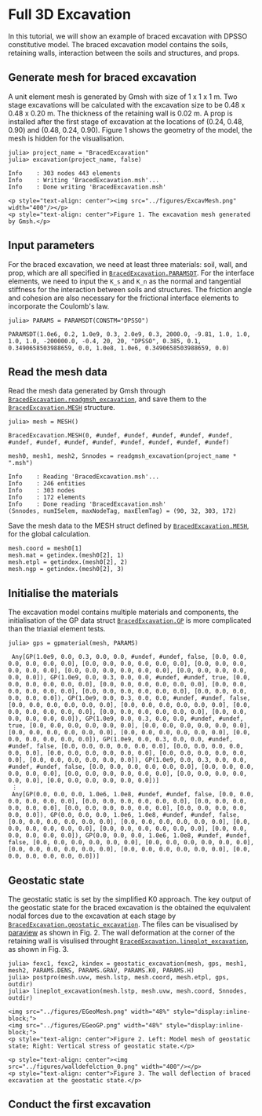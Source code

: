 # Full 3D Excavation

In this tutorial, we will show an example of braced excavation with DPSSO constitutive model. 
The braced excavation model contains the soils, retaining walls, interaction between the soils and structures, and props. 

## Generate mesh for braced excavation

A unit element mesh is generated by Gmsh with size of 1 x 1 x 1 m. 
Two stage excavations will be calculated with the excavation size to be 0.48 x 0.48 x 0.20 m. 
The thickness of the retaining wall is 0.02 m. 
A prop is installed after the first stage of excavation at the locations of (0.24, 0.48, 0.90) and (0.48, 0.24, 0.90). 
Figure 1 shows the geometry of the model, the mesh is hidden for the visualisation. 

```@julia
julia> project_name = "BracedExcavation"
julia> excavation(project_name, false) 
```

```
Info    : 303 nodes 443 elements
Info    : Writing 'BracedExcavation.msh'...
Info    : Done writing 'BracedExcavation.msh'
```

```@raw html
<p style="text-align: center"><img src="../figures/ExcavMesh.png" width="400"/></p>
<p style="text-align: center">Figure 1. The excavation mesh generated by Gmsh.</p>
```

## Input parameters

For the braced excavation, we need at least three materials: soil, wall, and prop, which are all specified in [`BracedExcavation.PARAMSDT`](@ref).
For the interface elements, we need to input the ``K_s`` and ``K_n`` as the normal and tangential stiffness for the interaction between soils and structures. 
The friction angle and cohesion are also necessary for the frictional interface elements to incorporate the Coulomb's law. 

```@julia
julia> PARAMS = PARAMSDT(CONSTM="DPSSO")
```

```
PARAMSDT(1.0e6, 0.2, 1.0e9, 0.3, 2.0e9, 0.3, 2000.0, -9.81, 1.0, 1.0, 1.0, 1.0, -200000.0, -0.4, 20, 20, "DPSSO", 0.385, 0.1, 0.3490658503988659, 0.0, 1.0e8, 1.0e6, 0.3490658503988659, 0.0)
```

## Read the mesh data

Read the mesh data generated by Gmsh through [`BracedExcavation.readgmsh_excavation`](@ref), and save them to the [`BracedExcavation.MESH`](@ref) structure.

```@julia
julia> mesh = MESH()
```

```
BracedExcavation.MESH(0, #undef, #undef, #undef, #undef, #undef, #undef, #undef, #undef, #undef, #undef, #undef, #undef, #undef)
```

```@julia
mesh0, mesh1, mesh2, Snnodes = readgmsh_excavation(project_name * ".msh")

```

```
Info    : Reading 'BracedExcavation.msh'...
Info    : 246 entities
Info    : 303 nodes
Info    : 172 elements
Info    : Done reading 'BracedExcavation.msh'
(Snnodes, numISelem, maxNodeTag, maxElemTag) = (90, 32, 303, 172)
```

Save the mesh data to the MESH struct defined by [`BracedExcavation.MESH`](@ref), for the global calculation.

```
mesh.coord = mesh0[1]
mesh.mat = getindex.(mesh0[2], 1)
mesh.etpl = getindex.(mesh0[2], 2)
mesh.ngp = getindex.(mesh0[2], 3)
```

## Initialise the materials

The excavation model contains multiple materials and components, the initialisation of the GP data struct [`BracedExcavation.GP`](@ref) is more complicated than the triaxial element tests. 

```@julia
julia> gps = gpmaterial(mesh, PARAMS)
```

```
 Any[GP(1.0e9, 0.0, 0.3, 0.0, 0.0, #undef, #undef, false, [0.0, 0.0, 0.0, 0.0, 0.0, 0.0], [0.0, 0.0, 0.0, 0.0, 0.0, 0.0], [0.0, 0.0, 0.0, 0.0, 0.0, 0.0], [0.0, 0.0, 0.0, 0.0, 0.0, 0.0], [0.0, 0.0, 0.0, 0.0, 0.0, 0.0]), GP(1.0e9, 0.0, 0.3, 0.0, 0.0, #undef, #undef, true, [0.0, 0.0, 0.0, 0.0, 0.0, 0.0], [0.0, 0.0, 0.0, 0.0, 0.0, 0.0], [0.0, 0.0, 0.0, 0.0, 0.0, 0.0], [0.0, 0.0, 0.0, 0.0, 0.0, 0.0], [0.0, 0.0, 0.0, 0.0, 0.0, 0.0]), GP(1.0e9, 0.0, 0.3, 0.0, 0.0, #undef, #undef, false, [0.0, 0.0, 0.0, 0.0, 0.0, 0.0], [0.0, 0.0, 0.0, 0.0, 0.0, 0.0], [0.0, 0.0, 0.0, 0.0, 0.0, 0.0], [0.0, 0.0, 0.0, 0.0, 0.0, 0.0], [0.0, 0.0, 0.0, 0.0, 0.0, 0.0]), GP(1.0e9, 0.0, 0.3, 0.0, 0.0, #undef, #undef, true, [0.0, 0.0, 0.0, 0.0, 0.0, 0.0], [0.0, 0.0, 0.0, 0.0, 0.0, 0.0], [0.0, 0.0, 0.0, 0.0, 0.0, 0.0], [0.0, 0.0, 0.0, 0.0, 0.0, 0.0], [0.0, 0.0, 0.0, 0.0, 0.0, 0.0]), GP(1.0e9, 0.0, 0.3, 0.0, 0.0, #undef, #undef, false, [0.0, 0.0, 0.0, 0.0, 0.0, 0.0], [0.0, 0.0, 0.0, 0.0, 0.0, 0.0], [0.0, 0.0, 0.0, 0.0, 0.0, 0.0], [0.0, 0.0, 0.0, 0.0, 0.0, 0.0], [0.0, 0.0, 0.0, 0.0, 0.0, 0.0]), GP(1.0e9, 0.0, 0.3, 0.0, 0.0, #undef, #undef, false, [0.0, 0.0, 0.0, 0.0, 0.0, 0.0], [0.0, 0.0, 0.0, 0.0, 0.0, 0.0], [0.0, 0.0, 0.0, 0.0, 0.0, 0.0], [0.0, 0.0, 0.0, 0.0, 0.0, 0.0], [0.0, 0.0, 0.0, 0.0, 0.0, 0.0])]
 ⋮
 Any[GP(0.0, 0.0, 0.0, 1.0e6, 1.0e8, #undef, #undef, false, [0.0, 0.0, 0.0, 0.0, 0.0, 0.0], [0.0, 0.0, 0.0, 0.0, 0.0, 0.0], [0.0, 0.0, 0.0, 0.0, 0.0, 0.0], [0.0, 0.0, 0.0, 0.0, 0.0, 0.0], [0.0, 0.0, 0.0, 0.0, 0.0, 0.0]), GP(0.0, 0.0, 0.0, 1.0e6, 1.0e8, #undef, #undef, false, [0.0, 0.0, 0.0, 0.0, 0.0, 0.0], [0.0, 0.0, 0.0, 0.0, 0.0, 0.0], [0.0, 0.0, 0.0, 0.0, 0.0, 0.0], [0.0, 0.0, 0.0, 0.0, 0.0, 0.0], [0.0, 0.0, 0.0, 0.0, 0.0, 0.0]), GP(0.0, 0.0, 0.0, 1.0e6, 1.0e8, #undef, #undef, false, [0.0, 0.0, 0.0, 0.0, 0.0, 0.0], [0.0, 0.0, 0.0, 0.0, 0.0, 0.0], [0.0, 0.0, 0.0, 0.0, 0.0, 0.0], [0.0, 0.0, 0.0, 0.0, 0.0, 0.0], [0.0, 0.0, 0.0, 0.0, 0.0, 0.0])]
```

## Geostatic state

The geostatic static is set by the simplified K0 approach. 
The key output of the geostatic state for the braced excavation is the obtained the equivalent nodal forces due to the excavation at each stage by [`BracedExcavation.geostatic_excavation`](@ref). 
The files can be visualised by [paraview](https://www.paraview.org/) as shown in Fig. 2. 
The wall deformation at the corner of the retaining wall is visulised throught [`BracedExcavation.lineplot_excavation`](@ref), as shown in Fig. 3.  

```@julia
julia> fexc1, fexc2, kindex = geostatic_excavation(mesh, gps, mesh1, mesh2, PARAMS.DENS, PARAMS.GRAV, PARAMS.K0, PARAMS.H)
julia> postpro(mesh.uvw, mesh.lstp, mesh.coord, mesh.etpl, gps, outdir)
julia> lineplot_excavation(mesh.lstp, mesh.uvw, mesh.coord, Snnodes, outdir)
```

```@raw html
<img src="../figures/EGeoMesh.png" width="48%" style="display:inline-block;">
<img src="../figures/EGeoGP.png" width="48%" style="display:inline-block;">
<p style="text-align: center">Figure 2. Left: Model mesh of geostatic state; Right: Vertical stress of geostatic state.</p>
```

```@raw html
<p style="text-align: center"><img src="../figures/walldefelction_0.png" width="400"/></p>
<p style="text-align: center">Figure 3. The wall deflection of braced excavation at the geostatic state.</p>
```

## Conduct the first excavation
